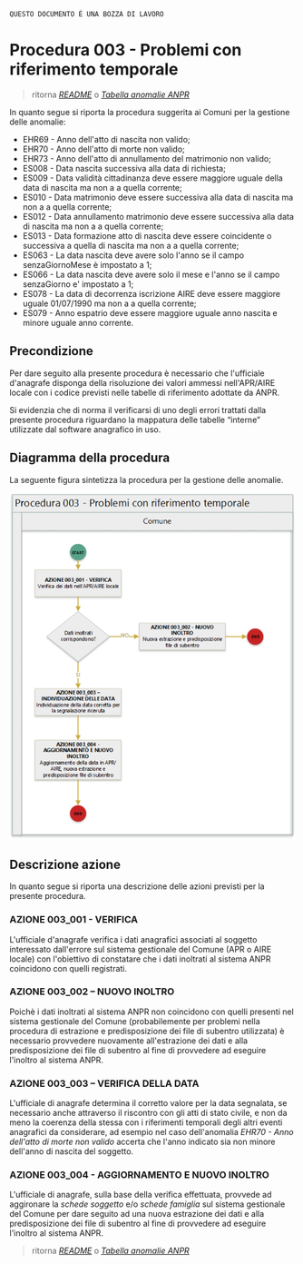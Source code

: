 	QUESTO DOCUMENTO É UNA BOZZA DI LAVORO

# Procedura 003 - Problemi con riferimento temporale

> ritorna [*README*](../README.md) o [*Tabella anomalie ANPR*](../TAB01_ANOMALIE_ANPR.md)

In quanto segue si riporta la procedura suggerita ai Comuni per la gestione delle anomalie: 

- EHR69 - Anno dell'atto di nascita non valido;
- EHR70 - Anno dell'atto di morte non valido;
- EHR73 - Anno dell'atto di annullamento del matrimonio non valido;
- ES008 - Data nascita successiva alla data di richiesta;
- ES009 - Data validità cittadinanza deve essere maggiore uguale della data di nascita ma non a a quella corrente; 
- ES010 - Data matrimonio deve essere successiva alla data di nascita ma non a a quella corrente;
- ES012 - Data annullamento matrimonio deve essere successiva alla data di nascita ma non a a quella corrente;
- ES013 - Data formazione atto di nascita deve essere coincidente o successiva a quella di nascita ma non a a quella corrente;
- ES063 - La data nascita deve avere solo l'anno se il campo senzaGiornoMese è impostato a 1;
- ES066 - La data nascita deve avere solo il mese e l'anno se il campo senzaGiorno e' impostato a 1;
- ES078 - La data di decorrenza iscrizione AIRE deve essere maggiore uguale 01/07/1990 ma non a a quella corrente;
- ES079 - Anno espatrio deve essere maggiore uguale anno nascita e minore uguale anno corrente.


## Precondizione
Per dare seguito alla presente procedura è necessario che l'ufficiale d'anagrafe disponga della risoluzione dei valori ammessi nell'APR/AIRE locale con i codice previsti nelle tabelle di riferimento adottate da ANPR.

Si evidenzia che di norma il verificarsi di uno degli errori trattati dalla presente procedura riguardano la mappatura delle tabelle “interne” utilizzate dal software anagrafico in uso.  


## Diagramma della procedura
La seguente figura sintetizza la procedura per la gestione delle anomalie.

![Swimlane diagram procedura 003](image/IMAGE_003.png)

## Descrizione azione
In quanto segue si riporta una descrizione delle azioni previsti per la presente procedura.

### AZIONE 003_001 - VERIFICA
L'ufficiale d'anagrafe verifica i dati anagrafici associati al soggetto interessato dall'errore sul sistema gestionale del Comune (APR o AIRE locale) con l'obiettivo di constatare che i dati inoltrati al sistema ANPR coincidono con quelli registrati.

### AZIONE 003_002 – NUOVO INOLTRO
Poichè i dati inoltrati al sistema ANPR non coincidono con quelli presenti nel sistema gestionale del Comune (probabilemente per problemi nella procedura di estrazione e predisposizione dei file di subentro utilizzata) è necessario provvedere nuovamente all'estrazione dei dati e alla predisposizione dei file di subentro al fine di provvedere ad eseguire l'inoltro al sistema ANPR.

### AZIONE 003_003 – VERIFICA DELLA DATA
L'ufficiale di anagrafe determina il corretto valore per la data segnalata, se necessario anche attraverso il riscontro con gli atti di stato civile, e non da meno la coerenza della stessa con i riferimenti temporali degli altri eventi anagrafici da considerare, ad esempio nel caso dell'anomalia *EHR70 - Anno dell'atto di morte non valido* accerta che l'anno indicato sia non minore dell'anno di nascita del soggetto.

### AZIONE 003_004 - AGGIORNAMENTO E NUOVO INOLTRO
L'ufficiale di anagrafe, sulla base della verifica effettuata, provvede ad aggironare la *schede soggetto* e/o *schede famiglia*  sul sistema gestionale del Comune per dare seguito ad una nuova estrazione dei dati e alla predisposizione dei file di subentro al fine di provvedere ad eseguire l'inoltro al sistema ANPR.


> ritorna [*README*](../README.md) o [*Tabella anomalie ANPR*](../TAB01_ANOMALIE_ANPR.md)

